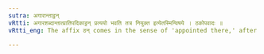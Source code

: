 ```yaml
---
sutra: अगारान्ताट्ठन्
vRtti: अगारशब्दान्तात्प्रातिपदिकाट्टन् प्रत्ययो भवति तत्र नियुक्त इत्येतस्मिन्विषये । ठकोपवादः ॥
vRtti_eng: The affix ठन् comes in the sense of 'appointed there,' after a word ending with '_agara_.'

---
```

